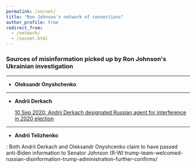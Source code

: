 ```yaml
---
permalink: /socnet/
title: "Ron Johnson's network of connections"
author_profile: true
redirect_from:
  - /network/
  - /socnet.html
---
```


### Sources of misinformation picked up by Ron Johnson's Ukrainian investigation
---
* **Oleksandr Onyshchenko**

  [10 Sep 2020 ]:(https://www.washingtonpost.com/politics/2020/09/10/)
  
---
* **Andrii Derkach**

  [10 Sep 2020: Andrii Derkach designated Russian agent for interference in 2020 election](https://home.treasury.gov/news/press-releases/sm1118)
 
---

* **Andrii Telizhenko**


: Both Andrii Derkach and Oleksandr Onyshcenko claim to have passed anti-Biden information to Senator Johnson (R-WI
trump-team-welcomed-russian-disinformation-trump-administration-further-confirms/
